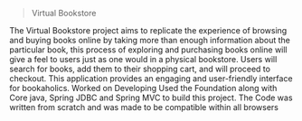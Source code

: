 > Virtual Bookstore
> 
The Virtual Bookstore project aims to replicate the experience of
browsing and buying books online by taking more than enough
information about the particular book, this process of exploring
and purchasing books online will give a feel to users just as one would in a physical bookstore. Users will search for books, add them
to their shopping cart, and will proceed to checkout. This application provides an engaging and user-friendly interface for bookaholics. Worked on Developing Used the Foundation along with Core java, Spring JDBC and Spring MVC to build this project. The Code was written from scratch and was made to be compatible within all browsers
